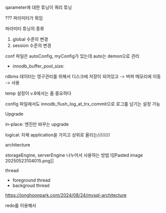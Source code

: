 qarameter에 대한 튜닝이 쿼리 튜닝

??? 파라미터가 뭐임

파라미터 튜닝의 종류
1. global 수준의 변경
2. session 수준의 변경

conf 파일은 autoConfig, myConfig가 있는데 auto는 demon으로 관리

- innodb_buffer_pool_size: 

rdbms
데이터는 영구관리를 위해서 디스크에 저장이 되어있고 -> 버퍼 메모리에 이동 -> 사용

temp 설정이 v.8에서는 좀 중요하다

config 파일에서도 innodb_flush_log_at_trx_commit으로 로그를 남기는 설정 가능

Upgrade

in-place: 엔진만 바꾸는 upgrade

logical: 자체 application을 가지고 상위로 올리는//////// 

architecture

storageEngine, serverEngine 나누어서 사용하는 방법
![[Pasted image 20250523104015.png]]



thread
- foreground thread
- backgroud thread


https://jonghoonpark.com/2024/08/24/mysql-architecture

redo를 이용해서
